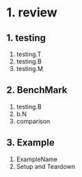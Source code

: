 # 1. review
## 1. testing
1. testing.T
2. testing.B
3. testing.M
## 2. BenchMark
1. testing.B
2. b.N
3. comparison
## 3. Example
1. ExampleName
2. Setup and Teardown